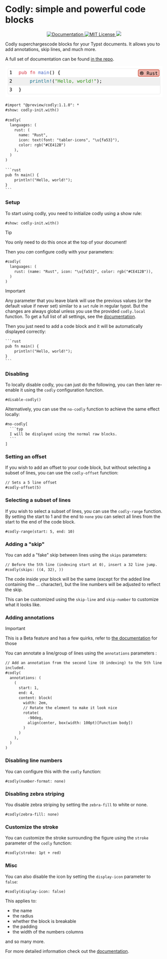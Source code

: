 # Codly: simple and powerful code blocks

<p align="center">
  <a href="https://github.com/Dherse/codly/blob/main/docs.pdf">
    <img alt="Documentation" src="https://img.shields.io/website?down_message=offline&label=manual&up_color=007aff&up_message=online&url=https%3A%2F%2Fgithub.com%2FDherse%2Fcodly%2Fblob%2Fmain%2Fdocs.pdf" />
  </a>
  <a href="https://github.com/Dherse/codly/blob/main/LICENSE">
    <img alt="MIT License" src="https://img.shields.io/badge/license-MIT-brightgreen">
  </a>
  <img src="https://github.com/Dherse/codly/actions/workflows/test.yml/badge.svg" />
</p>

Codly superchargescode blocks for your Typst documents. It allows you to add annotations, skip lines, and much more.

A full set of documentation can be found [in the repo](https://raw.githubusercontent.com/Dherse/codly/main/docs.pdf).

![Example](./demo.png)

````typ
#import "@preview/codly:1.1.0": *
#show: codly-init.with()

#codly(
  languages: (
    rust: (
      name: "Rust",
      icon: text(font: "tabler-icons", "\u{fa53}"),
      color: rgb("#CE412B")
    ),
  )
)

```rust
pub fn main() {
    println!("Hello, world!");
}
```
````

### Setup

To start using codly, you need to initialize codly using a show rule:

```typ
#show: codly-init.with()
```
> [!TIP]
> You only need to do this once at the top of your document!

Then you *can* configure codly with your parameters:

```typ
#codly(
  languages: (
    rust: (name: "Rust", icon: "\u{fa53}", color: rgb("#CE412B")),
  )
)
```

> [!IMPORTANT]
> Any parameter that you leave blank will use the previous values (or the default value if never set) similar to a `set` rule in regular typst. But the changes are always global unless you use the provided `codly.local` function. To get a full list of all settings, see the [documentation](https://raw.githubusercontent.com/Dherse/codly/main/docs.pdf).

Then you just need to add a code block and it will be automatically displayed correctly:

````
```rust
pub fn main() {
    println!("Hello, world!");
}
```
````

### Disabling

To locally disable codly, you can just do the following, you can then later re-enable it using the `codly` configuration function.

```typ
#disable-codly()
```

Alternatively, you can use the `no-codly` function to achieve the same effect locally:

````typ
#no-codly[
  ```typ
  I will be displayed using the normal raw blocks.
  ```
]
````

### Setting an offset

If you wish to add an offset to your code block, but without selecting a subset of lines, you can use the `codly-offset` function:

```typ
// Sets a 5 line offset
#codly-offset(5)
```

### Selecting a subset of lines

If you wish to select a subset of lines, you can use the `codly-range` function. By setting the start to 1 and the end to `none` you can select all lines from the start to the end of the code block.

```typ
#codly-range(start: 5, end: 10)
```

### Adding a "skip"

You can add a "fake" skip between lines using the `skips` parameters:

```typ
// Before the 5th line (indexing start at 0), insert a 32 line jump.
#codly(skips: ((4, 32), ))
```
The code inside your block will be the same (except for the added line containing the … character), but the line numbers will be adjusted to reflect the skip. 

This can be customized using the `skip-line` and `skip-number` to customize what it looks like.

### Adding annotations

> [!IMPORTANT]
> This is a Beta feature and has a few quirks, refer to [the documentation](https://raw.githubusercontent.com/Dherse/codly/main/docs.pdf) for those

You can annotate a line/group of lines using the `annotations` parameters :

```typ
// Add an annotation from the second line (0 indexing) to the 5th line included.
#codly(
  annotations: (
    (
      start: 1,
      end: 4,
      content: block(
        width: 2em,
        // Rotate the element to make it look nice
        rotate(
          -90deg,
          align(center, box(width: 100pt)[Function body])
        )
      )
    ), 
  )
)
```

### Disabling line numbers

You can configure this with the `codly` function:

```typ
#codly(number-format: none)
```

### Disabling zebra striping

You disable zebra striping by setting the `zebra-fill` to white or none.

```typ
#codly(zebra-fill: none)
```

### Customize the stroke

You can customize the stroke surrounding the figure using the `stroke` parameter of the `codly` function:

```typ
#codly(stroke: 1pt + red)
```

### Misc

You can also disable the icon by setting the `display-icon` parameter to `false`:

```typ
#codly(display-icon: false)
```

This applies to:
- the name
- the radius
- whether the block is breakable
- the padding
- the width of the numbers columns 

and so many more.

For more detailed information check out the [documentation](https://raw.githubusercontent.com/Dherse/codly/main/docs.pdf).
